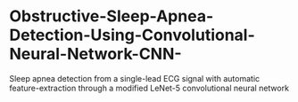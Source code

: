 # Obstructive-Sleep-Apnea-Detection-Using-Convolutional-Neural-Network-CNN-
Sleep apnea detection from a single-lead ECG signal with automatic feature-extraction through a modified LeNet-5 convolutional neural network
